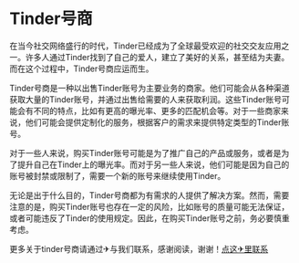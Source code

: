 # Tinder号商

在当今社交网络盛行的时代，Tinder已经成为了全球最受欢迎的社交交友应用之一。许多人通过Tinder找到了自己的爱人，建立了美好的关系，甚至结为夫妻。而在这个过程中，Tinder号商应运而生。

Tinder号商是一种以出售Tinder账号为主要业务的商家。他们可能会从各种渠道获取大量的Tinder账号，并通过出售给需要的人来获取利润。这些Tinder账号可能会有不同的特点，比如有更高的曝光率、更多的匹配机会等。对于一些商家来说，他们可能会提供定制化的服务，根据客户的需求来提供特定类型的Tinder账号。

对于一些人来说，购买Tinder账号可能是为了推广自己的产品或服务，或者是为了提升自己在Tinder上的曝光率。而对于另一些人来说，他们可能是因为自己的账号被封禁或限制了，需要一个新的账号来继续使用Tinder。

无论是出于什么目的，Tinder号商都为有需求的人提供了解决方案。然而，需要注意的是，购买Tinder账号也存在一定的风险，比如账号的质量可能无法保证，或者可能违反了Tinder的使用规定。因此，在购买Tinder账号之前，务必要慎重考虑。

更多关于tinder号商请通过✈与我们联系，感谢阅读，谢谢！[点这✈里联系](https://w.k02.cc)